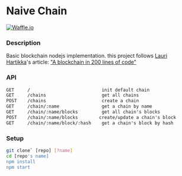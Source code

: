 # Naive Chain

[![Waffle.io](https://img.shields.io/badge/Status-Development-A44437.svg?style=flat-square)]()

### Description
Basic blockchain nodejs implementation.
this project follows [Lauri Hartikka](https://medium.com/@lhartikk)'s article:
["A blockchain in 200 lines of code"](https://medium.com/@lhartikk/a-blockchain-in-200-lines-of-code-963cc1cc0e54)


### API
```txt
GET     /                           init default chain
GET     /chains                     get all chains
POST    /chains                     create a chain
GET     /chain/:name                get a chain by name
GET     /chain/:name/blocks         get all chain's blocks
POST    /chain/:name/blocks        create/update a chain's block
GET     /chain/:name/block/:hash    get a chain's block by hash
```


### Setup
```bash
git clone` [repo] [?name]
cd [repo's name]
npm install
npm start
```

